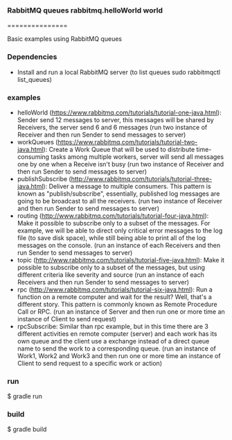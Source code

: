 ### RabbitMQ queues rabbitmq.helloWorld world
===============

Basic examples using RabbitMQ queues
 
### Dependencies
* Install and run a local RabbitMQ server (to list queues sudo rabbitmqctl list_queues)

### examples
* helloWorld (https://www.rabbitmq.com/tutorials/tutorial-one-java.html):
      Sender send 12 messages to server, this messages will be shared by Receivers, the server send 6 and 6 messages
      (run two instance of Receiver and then run Sender to send messages to server)
* workQueues (https://www.rabbitmq.com/tutorials/tutorial-two-java.html):
      Create a Work Queue that will be used to distribute time-consuming tasks among multiple workers, server will
      send all messages one by one when a Receive isn't busy
      (run two instance of Receiver and then run Sender to send messages to server)
* publishSubscribe (http://www.rabbitmq.com/tutorials/tutorial-three-java.html):
      Deliver a message to multiple consumers. This pattern is known as "publish/subscribe", essentially,
      published log messages are going to be broadcast to all the receivers.
      (run two instance of Receiver and then run Sender to send messages to server)
* routing (http://www.rabbitmq.com/tutorials/tutorial-four-java.html):
      Make it possible to subscribe only to a subset of the messages. For example, we will be able to direct only
      critical error messages to the log file (to save disk space), while still being able to print all
      of the log messages on the console.
      (run an instance of each Receivers and then run Sender to send messages to server)
* topic (http://www.rabbitmq.com/tutorials/tutorial-five-java.html):
      Make it possible to subscribe only to a subset of the messages, but using different criteria like severity and
      source
      (run an instance of each Receivers and then run Sender to send messages to server)
* rpc (http://www.rabbitmq.com/tutorials/tutorial-six-java.html):
      Run a function on a remote computer and wait for the result? Well, that's a different story. This pattern is
      commonly known as Remote Procedure Call or RPC.
      (run an instance of Server and then run one or more time an instance of Client to send request)
* rpcSubscribe:
      Similar than rpc example, but in this time there are 3 different activities en remote computer (server) and
      each work has its own queue and the client use a exchange instead of a direct queue name to send the work
      to a corresponding queue.
      (run an instance of Work1, Work2 and Work3 and then run one or more time an instance of Client to send request to
      a specific work or action)

### run
$ gradle run

### build
$ gradle build